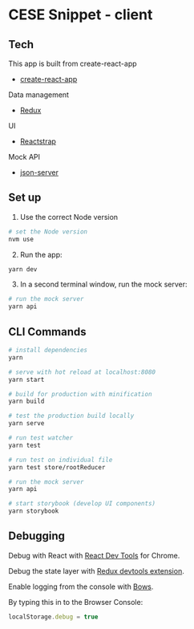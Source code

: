 # CESE Snippet - client

## Tech  

This app is built from create-react-app
- [create-react-app](https://github.com/facebook/create-react-app)

Data management 
- [Redux](https://redux.js.org)

UI
- [Reactstrap](https://reactstrap.github.io)

Mock API
- [json-server](https://www.npmjs.com/package/json-server)


## Set up 

1. Use the correct Node version

``` bash
# set the Node version
nvm use
````

2. Run the app:
 
```bash
yarn dev
```

3. In a second terminal window, run the mock server: 

```bash
# run the mock server
yarn api
```


## CLI Commands

```bash
# install dependencies
yarn

# serve with hot reload at localhost:8080
yarn start

# build for production with minification
yarn build

# test the production build locally
yarn serve 

# run test watcher
yarn test

# run test on individual file
yarn test store/rootReducer

# run the mock server
yarn api

# start storybook (develop UI components)
yarn storybook 
```


## Debugging

Debug with React with [React Dev Tools](https://chrome.google.com/webstore/detail/react-developer-tools/fmkadmapgofadopljbjfkapdkoienihi) for Chrome.


Debug the state layer with [Redux devtools extension](https://chrome.google.com/webstore/detail/redux-devtools/lmhkpmbekcpmknklioeibfkpmmfibljd).


Enable logging from the console with [Bows](https://www.npmjs.com/package/bows).

By typing this in to the Browser Console:

```js
localStorage.debug = true
```
